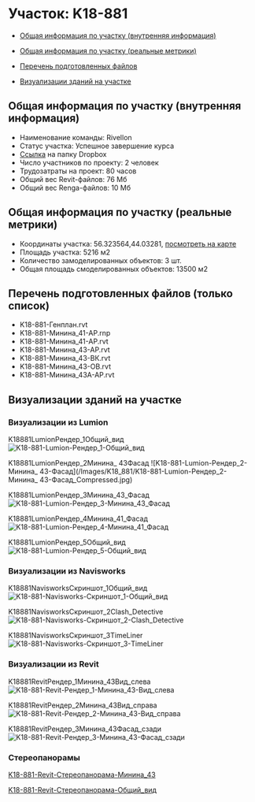 # Участок: K18-881

* [Общая информация по участку (внутренняя информация)](#Chapter1)

* [Общая информация по участку (реальные метрики)](#Chapter2)

* [Перечень подготовленных файлов](#Chapter3)

* [Визуализации зданий на участке](#Chapter6)

## <a id="Chapter1"></a> Общая информация по участку (внутренняя информация)
+ Наименование команды: Rivellon
+ Статус участка: Успешное завершение курса
+ [Ссылка](https://www.dropbox.com/sh/wvvgv1nw1iqred9/AABYe_Bsj_eCVGGYuU5tSHf4a/K18_881?dl=0) на папку Dropbox
+ Число участников по проекту: 2 человек
+ Трудозатраты на проект: 80 часов
+ Общий вес Revit-файлов: 76 Мб
+ Общий вес Renga-файлов: 10 Мб
## <a id="Chapter2"></a> Общая информация по участку (реальные метрики)
+ Координаты участка: 56.323564,44.03281, [посмотреть на карте](https://yandex.ru/maps/47/nizhny-novgorod/?ll=44.03281%2C56.323564&z=19)
+ Площадь участка: 5216 м2
+ Количество замоделированных объектов: 3 шт.
+ Общая площадь смоделированных объектов: 13500 м2
## <a id="Chapter3"></a> Перечень подготовленных файлов (только список)
+ K18-881-Генплан.rvt
+ K18-881-Минина_41-АР.rnp
+ K18-881-Минина_41-АР.rvt
+ K18-881-Минина_43-АР.rvt
+ K18-881-Минина_43-ВК.rvt
+ K18-881-Минина_43-ОВ.rvt
+ K18-881-Минина_43А-АР.rvt
## <a id="Chapter6"></a> Визуализации зданий на участке
### Визуализации из Lumion
K18881LumionРендер_1Общий_вид
![K18-881-Lumion-Рендер_1-Общий_вид](/Images/K18_881/K18-881-Lumion-Рендер_1-Общий_вид_Compressed.jpg)

K18881LumionРендер_2Минина_ 43Фасад
![K18-881-Lumion-Рендер_2-Минина_ 43-Фасад](/Images/K18_881/K18-881-Lumion-Рендер_2-Минина_ 43-Фасад_Compressed.jpg)

K18881LumionРендер_3Минина_43_Фасад
![K18-881-Lumion-Рендер_3-Минина_43_Фасад](/Images/K18_881/K18-881-Lumion-Рендер_3-Минина_43_Фасад_Compressed.jpg)

K18881LumionРендер_4Минина_41_Фасад
![K18-881-Lumion-Рендер_4-Минина_41_Фасад](/Images/K18_881/K18-881-Lumion-Рендер_4-Минина_41_Фасад_Compressed.jpg)

K18881LumionРендер_5Общий_вид
![K18-881-Lumion-Рендер_5-Общий_вид](/Images/K18_881/K18-881-Lumion-Рендер_5-Общий_вид_Compressed.jpg)

### Визуализации из Navisworks
K18881NavisworksСкриншот_1Общий_вид
![K18-881-Navisworks-Скриншот_1-Общий_вид](/Images/K18_881/K18-881-Navisworks-Скриншот_1-Общий_вид_Compressed.jpg)

K18881NavisworksСкриншот_2Clash_Detective
![K18-881-Navisworks-Скриншот_2-Clash_Detective](/Images/K18_881/K18-881-Navisworks-Скриншот_2-Clash_Detective_Compressed.jpg)

K18881NavisworksСкриншот_3TimeLiner
![K18-881-Navisworks-Скриншот_3-TimeLiner](/Images/K18_881/K18-881-Navisworks-Скриншот_3-TimeLiner_Compressed.jpg)

### Визуализации из Revit
K18881RevitРендер_1Минина_43Вид_слева
![K18-881-Revit-Рендер_1-Минина_43-Вид_слева](/Images/K18_881/K18-881-Revit-Рендер_1-Минина_43-Вид_слева_Compressed.jpg)

K18881RevitРендер_2Минина_43Вид_справа
![K18-881-Revit-Рендер_2-Минина_43-Вид_справа](/Images/K18_881/K18-881-Revit-Рендер_2-Минина_43-Вид_справа_Compressed.jpg)

K18881RevitРендер_3Минина_43Фасад_сзади
![K18-881-Revit-Рендер_3-Минина_43-Фасад_сзади](/Images/K18_881/K18-881-Revit-Рендер_3-Минина_43-Фасад_сзади_Compressed.jpg)

### Стереопанорамы
[K18-881-Revit-Стереопанорама-Минина_43](https://pano.autodesk.com/pano.html?url=jpgs/2d91dd0a-7dc7-47e8-a4ad-2a97e7efffc2&version=2)

[K18-881-Revit-Стереопанорама-Общий_вид](https://pano.autodesk.com/pano.html?url=jpgs/c21698d4-d678-4db4-b6ee-8f607e6c0d78&version=2)

